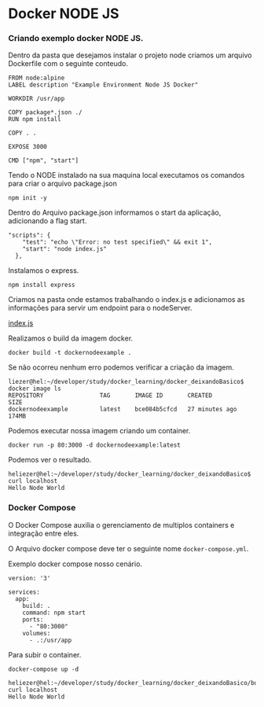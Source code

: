 # Docker NODE JS

### Criando exemplo docker NODE JS.

Dentro da pasta que desejamos instalar o projeto node criamos um arquivo Dockerfile com o seguinte conteudo.

```
FROM node:alpine
LABEL description "Example Environment Node JS Docker"

WORKDIR /usr/app

COPY package*.json ./
RUN npm install 

COPY . .

EXPOSE 3000

CMD ["npm", "start"]
```

Tendo o NODE instalado na sua maquina local executamos os comandos para criar o arquivo package.json

`npm init -y`

Dentro do Arquivo package.json informamos o start da aplicação, adicionando a flag start.

```
"scripts": {
    "test": "echo \"Error: no test specified\" && exit 1",
    "start": "node index.js"
  },
```

Instalamos o express.

`npm install express`

Criamos na pasta onde estamos trabalhando o index.js e adicionamos as informações para servir um endpoint para o nodeServer.

[index.js](index.js)


Realizamos o build da imagem docker.

`docker build -t dockernodeexample .`

Se não ocorreu nenhum erro podemos verificar a criação da imagem.

```
liezer@hel:~/developer/study/docker_learning/docker_deixandoBasico$ docker image ls
REPOSITORY                TAG       IMAGE ID       CREATED          SIZE
dockernodeexample         latest    bce084b5cfcd   27 minutes ago   174MB
```

Podemos executar nossa imagem criando um container.

`docker run -p 80:3000 -d dockernodeexample:latest`

Podemos ver o resultado.

```
heliezer@hel:~/developer/study/docker_learning/docker_deixandoBasico$ curl localhost
Hello Node World
```
### Docker Compose 

O Docker Compose auxilia o gerenciamento de multiplos containers e integração entre eles.

O Arquivo docker compose deve ter o seguinte nome `docker-compose.yml`.

Exemplo docker compose nosso cenário.

```
version: '3'

services:
  app:
    build: .
    command: npm start
    ports:
      - "80:3000"
    volumes:
      - .:/usr/app
```

Para subir o container.

`docker-compose up -d`

```
heliezer@hel:~/developer/study/docker_learning/docker_deixandoBasico/buildNodeExample$ curl localhost
Hello Node World
```
